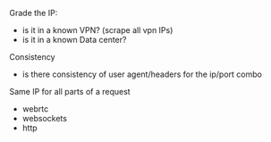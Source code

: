Grade the IP:
 - is it in a known VPN? (scrape all vpn IPs)
 - is it in a known Data center?
 
Consistency
 - is there consistency of user agent/headers for the ip/port combo
 
Same IP for all parts of a request 
 - webrtc
 - websockets
 - http
